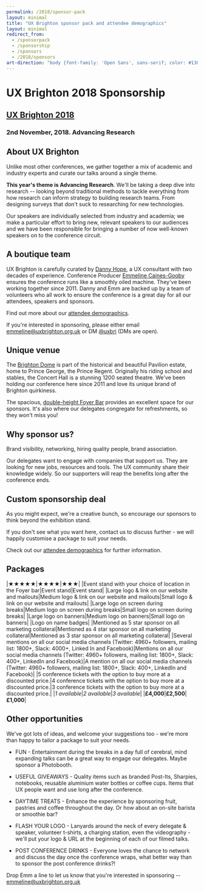 ```yaml
---
permalink: /2018/sponsor-pack
layout: minimal
title: "UX Brighton sponsor pack and attendee demographics"
layout: minimal
redirect_from:
  - /sponsorpack
  - /sponsorship
  - /sponsors
  - /2018/sponsors
art-direction: "body {font-family: 'Open Sans', sans-serif; color: #130f30} h1, h2,h3 {font-family: 'museo-slab',sans-serif; line-height: 1.2} h2{font-size: 1.5rem; color: #1075b0} h3{font-size: 1.3rem; color: #b83246 !important} img {width: 100%; padding:0; margin: 0; border: none} td {vertical-align: baseline; padding-right: 0.75rem; padding-top: 1rem} img[src*='3rd-party-logos']{width: 25%; vertical-align: middle; padding: 5px;} #ux-brighton-2018-sponsorship{background-image: url('/2018/photos/24540339428_53fa808fe8_o.jpg'); background-repeat: no-repeat; margin: -2.5rem -2.5rem 0 -2.5rem; padding: 65% 1rem 1rem 2.5rem; height: 5rem; background-size: cover; color: #fff !important; text-shadow: 1px 1px 2px black;} #ux-brighton-2018 {background-image: url(/2018/logo/red-square-2018.svg); background-repeat: no-repeat; color: transparent; height: 15%; width: auto; position: absolute; top: 1rem; left: 1rem; margin: 0; padding: 0;} #ux-brighton-2018  a {height: 100%; width: auto; display: block; color: transparent} #ux-brighton-2018 a:hover {border: none} .event-detail{position: relative} .event-meta{ margin-bottom: 0} #ux-brighton-3rd-november-a-one-day-conference-for-ux-people {font-size: 3.2vmin; margin: 0 -3rem; padding: 1rem 2rem; background: #b83246; color: #fff; text-align: center;} body p{font-size: 1.1rem; line-height: 1.7rem} .quote p {margin: 1.1rem 2rem 0 0; color: rgb(127,127,127); font-size: 1.2rem; line-height: 2; font-style: italic} @media (min-width: 55rem) {img {width: auto} img[src*='3rd-party-logos']{width: 15%; vertical-align: middle; padding: 5px;} #ux-brighton-2018-sponsorship{padding-top: 35%; padding-bottom: 0rem}}"
---
```

# UX Brighton 2018 Sponsorship

## [UX Brighton 2018](http://uxbrighton.org.uk)

### 2nd November, 2018. Advancing Research

About UX Brighton
-----------------

Unlike most other conferences, we gather together a mix of academic and industry experts and curate our talks around a single theme.

**This year's theme is Advancing Research**. We'll be taking a deep dive into research -- looking beyond traditional methods to tackle everything from how research can inform strategy to building research teams. From designing surveys that don't suck to researching for new technologies.

Our speakers are individually selected from industry and academia; we make a particular effort to bring new, relevant speakers to our audiences and we have been responsible for bringing a number of now well-known speakers on to the conference circuit.

A boutique team
---------------

UX Brighton is carefully curated by [Danny Hope](https://www.linkedin.com/in/dannyhope/), a UX consultant with two decades of experience. Conference Producer [Emmeline Caines-Gooby](https://www.linkedin.com/in/emmeline-caines-gooby-9579195) ensures the conference runs like a smoothly oiled machine. They've been working together since 2011. Danny and Emm are backed up by a team of volunteers who all work to ensure the conference is a great day for all our attendees, speakers and sponsors.

Find out more about our [attendee demographics](/2018/attendee-demographics).

If you're interested in sponsoring, please either email emmeline@uxbrighton.org.uk or DM [@uxbri](https://twitter.com/direct_messages/create/uxbri) (DMs are open).

Unique venue
------------

The [Brighton Dome](https://brightondome.org/about/history_heritage/) is part of the historical and beautiful Pavilion estate, home to Prince George, the Prince Regent. Originally his riding school and stables, the Concert Hall is a stunning 1200 seated theatre. We've been holding our conference here since 2011 and love its unique brand of Brighton quirkiness.

The spacious, [double-height Foyer Bar](https://www.google.com/maps/@50.8237697,-0.1383494,0a,73.7y,159.29h,79.42t/data=!3m4!1e1!3m2!1sG_k-GAIJg7EAAAQYNxJAhQ!2e0?source=apiv3) provides an excellent space for our sponsors. It's also where our delegates congregate for refreshments, so they won't miss you!

Why sponsor us?
---------------

Brand visibility, networking, hiring quality people, brand association.

Our delegates want to engage with companies that support us. They are looking for new jobs, resources and tools. The UX community share their knowledge widely. So our supporters will reap the benefits long after the conference ends.

Custom sponsorship deal
-----------------------

As you might expect, we're a creative bunch, so encourage our sponsors to think beyond the exhibition stand.

If you don't see what you want here, contact us to discuss further - we will happily customise a package to suit your needs.

Check out our [attendee demographics](/2018/attendee-demographics) for further information.

Packages
--------

|★★★★★|★★★★|★★★|
|Event stand with your choice of location in the Foyer bar|Event stand|Event stand|
|Large logo & link on our website and mailouts|Medium logo & link on our website and mailouts|Small logo & link on our website and mailouts|
|Large logo on screen during breaks|Medium logo on screen during breaks|Small logo on screen during breaks|
|Large logo on banners|Medium logo on banners|Small logo on banners|
|Logo on name badges|
|Mentioned as 5 star sponsor on all marketing collateral|Mentioned as 4 star sponsor on all marketing collateral|Mentioned as 3 star sponsor on all marketing collateral|
|Several mentions on all our social media channels (Twitter: 4960+ followers, mailing list: 1800+, Slack: 4000+, Linked In and Facebook)|Mentions on all our social media channels (Twitter: 4960+ followers, mailing list: 1800+, Slack: 400+, LinkedIn and Facebook)|A mention on all our social media channels (Twitter: 4960+ followers, mailing list: 1800+, Slack: 400+, LinkedIn and Facebook)|
|5 conference tickets with the option to buy more at a discounted price.|4 conference tickets with the option to buy more at a discounted price.|3 conference tickets with the option to buy more at a discounted price.|
|_1 available_|_2 available_|_3 available_|
|**£4,000**|**£2,500**|**£1,000**|


Other opportunities
-------------------

We've got lots of ideas, and welcome your suggestions too - we're more than happy to tailor a package to suit your needs.

-   FUN - Entertainment during the breaks in a day full of cerebral, mind expanding talks can be a great way to engage our delegates. Maybe sponsor a Photobooth.

-   USEFUL GIVEAWAYS - Quality items such as branded Post-Its, Sharpies, notebooks, reusable aluminium water bottles or coffee cups. Items that UX people want and use long after the conference.

-   DAYTIME TREATS - Enhance the experience by sponsoring fruit, pastries and coffee throughout the day. Or how about an on-site barista or smoothie bar?

-   FLASH YOUR LOGO - Lanyards around the neck of every delegate & speaker, volunteer t-shirts, a charging station, even the videography - we'll put your logo & URL at the beginning of each of our filmed talks.

-   POST CONFERENCE DRINKS - Everyone loves the chance to network and discuss the day once the conference wraps, what better way than to sponsor the post conference drinks?!

Drop Emm a line to let us know that you're interested in sponsoring -- <emmeline@uxbrighton.org.uk>
